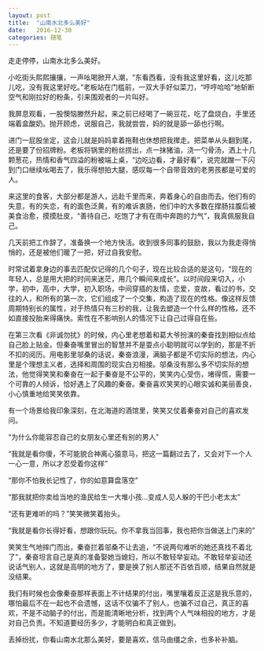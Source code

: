 ```yaml
---
layout: post
title:  "山南水北多么美好"
date:   2016-12-30
categories: 随笔
---
```


走走停停，山南水北多么美好。

小吃街头熙熙攘攘，一声吆喝掀开人潮，“东看西看，没有我这里好看，这儿吃那儿吃，没有我这里好吃。”老板站在门槛前，一双大手好似菜刀，“哼哼哈哈”地斩断空气和刚拉好的粉条，引来围观者的一片叫好。

我屏息观看，一股懊恼滕然升起，来之前已经喝了一碗豆花，吃了盘烧白，手里还端着盒酸奶。抛开顾虑，说服自己，我就尝尝，妈的就是舔一舔也行啊。

进门一屁股坐定，这会儿就是妈妈拿着拖鞋也休想把我撵走。把菜单从头翻到尾，还是要了份招牌粉。老板将锅里的粉丝捞出，点一抹猪油，浇一勺骨汤，洒上十几颗葱花，热情和香气四溢的粉被端上桌，“边吃边看，才最好看”，说完就蹭一下闪到门口继续吆喝去了，我乐得想拍大腿，感叹每一个自带音效的老男孩都是可爱的人。

来这里的食客，大部分都是游人，远赴千里而来，奔着身心的自由而去。他们有的失意，有的失恋，有的面色泛黄，有的难诉衷肠，他们中的大多数在撑肠拄腹后被美食治愈，摸摸肚皮，“善待自己，吃饱了才有在雨中奔跑的力气”，我真佩服我自己。

几天前把工作辞了，准备换一个地方快活。收到很多同事的鼓励，我以为我走得悄悄的，还是被他们暖了一把，好过自我安慰。

时常试着拿身边的事去匹配仅记得的几个句子，现在比较合适的是这句，“现在的年轻人，总是用大把的时间来迷茫，用几个瞬间来成长”。以时间段来切入，小学，初中，高中，大学，初入职场，中间穿插的友情，恋爱，变故，看过的书，交往的人，和所有的第一次，它们组成了一个交集，构造了现在的性格。像这样反馈周期特别长的属性，对于热情只有三秒的我，让我去塑造一个什么样的性格，还不如直接投胎来得痛快。索性在不影响别人的情况下让自己过得自在些。

在第三次看《非诚勿扰》的时候，内心里老想着和葛大爷扮演的秦奋找到相似点给自己脸上贴金。但秦奋嘴里冒出的智慧并不是耍点小聪明就可以学到的，那是不折不扣的阅历。用电影里邬桑的话说，秦奋浪漫，满脑子都是不切实际的想法，内心里是个理想主义者，选择和周围的现实白刃相接。邬桑没有那么多不切实际的想法，他觉得笑笑和秦奋在一起于秦奋是不公平的，笑笑内心受伤，堵得慌，需要一个可靠的人倾诉，恰好遇上了风趣的秦奋。秦奋喜欢笑笑的心眼实诚和美丽善良，小心慎重地给笑笑依靠。

有一个场景给我印象深刻，在北海道的酒馆里，笑笑又仗着秦奋对自己的喜欢发问。

“为什么你能容忍自己的女朋友心里还有别的男人”

“我就是看你傻，不可能貌合神离心猿意马，把这一篇翻过去了，又会对下一个人一心一意，所以才忍受着你这样”

“那你不怕我长记性了，你的如意算盘落空”

“那我就把你卖给当地的渔民给生一大堆小孩...变成人见人躲的干巴小老太太”

“还有更难听的吗？”笑笑微笑着抬头。

“我就是看你长得好看，想跟你玩玩。你不拿我当回事，我也把你当做送上门来的”

笑笑生气地摔门而出，秦奋拦着邬桑不让去追，“不说两句难听的她还真找不着北了”，秦奋坦言自己是真的准备娶她当媳妇，所以不敢轻举妄动。不敢轻举妄动还说话气别人，这就是高明的地方了，要是换了别人那还不百依百顺，结果自然就是没结果。

我们有时候也会像秦奋那样表面上不计结果的付出，嘴里嚷着反正这是我乐意的，哪怕最后不在一起也不会遗憾，这话不仅骗不了别人，也骗不过自己，真正的喜欢，不是不动脑子的付出，而是能清晰地分析，找到两个人气味相投的地方，才是对自己负责。不知道要经历多少，才能明白和真正做到。

丢掉纷扰，你看山南水北那么美好，要是喜欢，信马由缰之余，也多补补脑。

